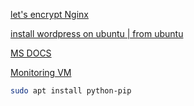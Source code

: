 [let's encrypt Nginx](https://www.nginx.com/blog/using-free-ssltls-certificates-from-lets-encrypt-with-nginx/)

[install wordpress on ubuntu | from ubuntu](https://ubuntu.com/tutorials/install-and-configure-wordpress#2-install-dependencies)

[MS DOCS](https://docs.microsoft.com/en-us/azure/virtual-machines/linux/tutorial-lamp-stack)

[ Monitoring VM ](https://docs.microsoft.com/en-us/azure/azure-monitor/vm/vminsights-overview)

```sh
sudo apt install python-pip

```
